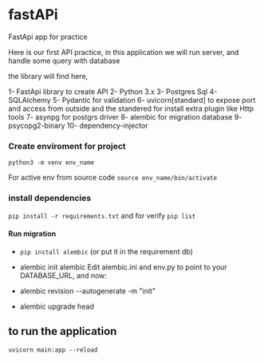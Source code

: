 # fastAPi
FastApi app for practice

Here is our first API practice, in this application we will run server, and handle some query with database

the library will find here, 

1- FastApi library to create API
2- Python 3.x
3- Postgres Sql
4- SQLAlchemy 
5- Pydantic for validation
6- uvicorn[standard] to expose port and access from outside and the standered for install extra plugin like Http tools
7- asynpg for postgrs driver
8- alembic for migration database
9-  psycopg2-binary
10- dependency-injector


### Create enviroment for project
`python3 -m venv env_name`

For active env from source code
`source env_name/bin/activate`


### install dependencies 
`pip install -r requirements.txt`
and for verify 
`pip list`


#### Run migration 
- `pip install alembic` (or put it in the requirement db)
- alembic init alembic
Edit alembic.ini and env.py to point to your DATABASE_URL, and now:

- alembic revision --autogenerate -m "init"
- alembic upgrade head

## to run the application 
`uvicorn main:app --reload`